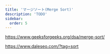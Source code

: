 ```yaml
---
title: 'マージソート(Merge Sort)'
description: 'TODO'
sidebar:
  order: 5
---
```


https://www.geeksforgeeks.org/dsa/merge-sort/

https://www.daleseo.com/?tag=sort